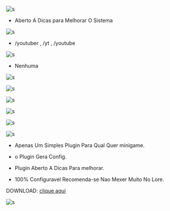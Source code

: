  
![s](https://i.imgur.com/MeNNZsw.png)

- Aberto A Dicas para Melhorar O Sistema








![s](https://i.imgur.com/nECuJwd.png)

- /youtuber , /yt , /youtube


![s](https://i.imgur.com/pQ0EH0X.png)

- Nenhuma


![s](https://i.imgur.com/3dPBmGh.png)

![s](https://image.prntscr.com/image/L9QgmPGhR5OQXfZbfhjgJg.png)

![s](https://image.prntscr.com/image/q8NxFkwDTKmag5t45ZuiIw.png)

![s](https://image.prntscr.com/image/tHJVB-gwQ5qzfU1aEhplWQ.png)

![s](https://image.prntscr.com/image/xSUGGhMYTq2QWJBhDc3uCQ.png)



![s](https://i.imgur.com/GoOgTRX.png)

- Apenas Um Simples Plugin Para Qual Quer minigame.

- o Plugin Gera Config.

- Plugin Aberto A Dicas Para melhorar.

- 100% Configuravel Recomenda-se Nao Mexer Muito No Lore.


DOWNLOAD: [clique aqui](https://www.spigotmc.org/resources/msyotube-apenas-mais-1-plugin-da-linha-msplugins.45824/)

![s](http://i.imgur.com/QMrEONi.png)



